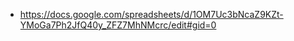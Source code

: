 - https://docs.google.com/spreadsheets/d/1OM7Uc3bNcaZ9KZt-YMoGa7Ph2JfQ40y_ZFZ7MhNMcrc/edit#gid=0

```html

```